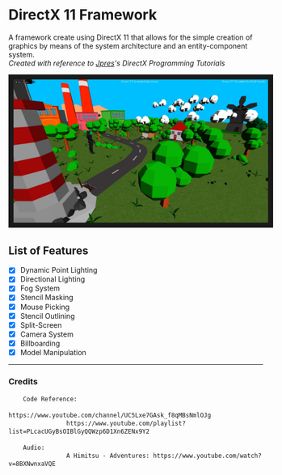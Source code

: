 # DirectX 11 Framework

A framework create using DirectX 11 that allows for the simple creation of graphics by means of the system architecture and an entity-component system.<br/>
*Created with reference to <a href="https://www.youtube.com/channel/UC5Lxe7GAsk_f8qMBsNmlOJg">Jpres</a>'s DirectX Programming Tutorials*

<img src="directx-framework.jpg" alt="DirectX Framework Thumbnail" border="10" />

## List of Features

- [x] Dynamic Point Lighting
- [x] Directional Lighting
- [x] Fog System
- [x] Stencil Masking
- [x] Mouse Picking
- [x] Stencil Outlining
- [x] Split-Screen
- [x] Camera System
- [x] Billboarding
- [x] Model Manipulation

---

### Credits
        
        Code Reference:
                    https://www.youtube.com/channel/UC5Lxe7GAsk_f8qMBsNmlOJg
                    https://www.youtube.com/playlist?list=PLcacUGyBsOIBlGyQQWzp6D1Xn6ZENx9Y2
                    
        Audio:
                    A Himitsu - Adventures: https://www.youtube.com/watch?v=8BXNwnxaVQE
